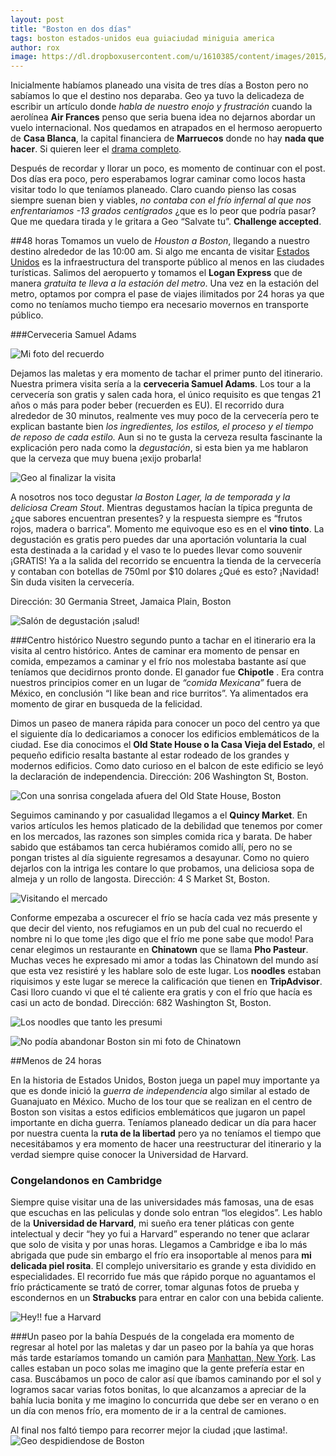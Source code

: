 ```yaml
---
layout: post
title: "Boston en dos días"
tags: boston estados-unidos eua guiaciudad miniguia america
author: rox
image: https://dl.dropboxusercontent.com/u/1610385/content/images/2015/04/2015-01-08-11-03-40.jpg
---
```

Inicialmente habíamos planeado una visita de tres días a Boston pero no sabíamos lo que el destino nos deparaba. Geo ya tuvo la delicadeza de escribir un artículo donde *habla de nuestro enojo y frustración* cuando la aerolínea **Air Frances** penso que seria buena idea no dejarnos abordar un vuelo internacional. Nos quedamos en atrapados en el hermoso aeropuerto de **Casa Blanca**, la capital financiera de **Marruecos** donde no hay **nada que hacer**. Si quieren leer el [drama completo](/air-france-y-sus-giros).

Después de recordar y llorar un poco, es momento de continuar con el post. Dos días era poco, pero esperabamos lograr caminar como locos hasta visitar todo lo que teníamos planeado. Claro cuando pienso las cosas siempre suenan bien y viables, *no contaba con el frío infernal al que nos enfrentariamos -13 grados centígrados* ¿que es lo peor que podría pasar? Que me quedara tirada y le gritara a Geo “Salvate tu”. **Challenge accepted**.

##48 horas
Tomamos un vuelo de *Houston a Boston*, llegando a nuestro destino alrededor de las 10:00 am. Si algo me encanta de visitar [Estados Unidos](/tag/estados-unidos) es la infraestructura del transporte público al menos en las ciudades turísticas. Salimos del aeropuerto y tomamos el **Logan Express** que de manera *gratuita te lleva a la estación del metro*. Una vez en la estación del metro, optamos por compra el pase de viajes ilimitados por 24 horas ya que como no teníamos mucho tiempo era necesario movernos en transporte público.

###Cerveceria Samuel Adams

![Mi foto del recuerdo](https://dl.dropboxusercontent.com/u/1610385/content/images/2015/04/2015-01-07-13-05-25.jpg)

Dejamos las maletas y era momento de tachar el primer punto del itinerario. Nuestra primera visita sería a la **cerveceria Samuel Adams**. Los tour a la cervecería son gratis y salen cada hora, el único requisito es que tengas 21 años o más para poder beber (recuerden es EU). El recorrido dura alrededor de 30 minutos, realmente ves muy poco de la cervecería pero te explican bastante bien *los ingredientes, los estilos, el proceso y el tiempo de reposo de cada estilo.* Aun si no te gusta la cerveza resulta fascinante la explicación pero nada como la *degustación*, si esta bien ya me hablaron que la cerveza que muy buena ¡exijo probarla!

![Geo al finalizar la visita](https://dl.dropboxusercontent.com/u/1610385/content/images/2015/04/2015-01-07-14-10-20.jpg)

A nosotros nos toco degustar *la Boston Lager, la de temporada y la deliciosa Cream Stout*. Mientras degustamos hacían la típica pregunta de ¿que sabores encuentran presentes? y la respuesta siempre es “frutos rojos, madera o barrica”. Momento me equivoque eso es en el **vino tinto**. La degustación es gratis pero puedes dar una aportación voluntaria la cual esta destinada a la caridad y el vaso te lo puedes llevar como souvenir ¡GRATIS! Ya a la salida del recorrido se encuentra la tienda de la cervecería y contaban con botellas de 750ml por $10 dolares ¿Qué es esto? ¡Navidad! Sin duda visiten la cervecería. 

Dirección: 30 Germania Street, Jamaica Plain, Boston

![Salón de degustación ¡salud!](https://dl.dropboxusercontent.com/u/1610385/content/images/2015/04/2015-01-07-13-27-56.jpg)

###Centro histórico
Nuestro segundo punto a tachar en el itinerario era la visita al centro histórico. Antes de caminar era momento de pensar en comida, empezamos a caminar y el frío nos molestaba bastante así que teníamos que decidirnos pronto donde. El ganador fue **Chipotle** . Era contra nuestros principios comer en un lugar de *“comida Mexicana”* fuera de México, en conclusión “I like bean and rice burritos”. Ya alimentados era momento de girar en busqueda de la felicidad.

Dimos un paseo de manera rápida para conocer un poco del centro ya que el siguiente día lo dedicariamos a conocer los edificios emblemáticos de la ciudad. Ese dia conocimos el **Old State House o la Casa Vieja del Estado**, el pequeño edificio resalta bastante al estar rodeado de los grandes y modernos edificios. Como dato curioso en el balcon de este edificio se leyó la declaración de independencia. Dirección: 206 Washington St, Boston.

![Con una sonrisa congelada afuera del Old State House, Boston](https://dl.dropboxusercontent.com/u/1610385/content/images/2015/04/2015-01-07-15-14-04.jpg)

Seguimos caminando y por casualidad llegamos a el **Quincy Market**. En varios artículos les hemos platicado de la debilidad que tenemos por comer en los mercados, las razones son simples comida rica y barata. De haber sabido que estábamos tan cerca hubiéramos comido allí, pero no se pongan tristes al día siguiente regresamos a desayunar. Como no quiero dejarlos con la intriga les contare lo que probamos, una deliciosa sopa de almeja y un rollo de langosta. Dirección: 4 S Market St, Boston.

![Visitando el mercado](https://dl.dropboxusercontent.com/u/1610385/content/images/2015/04/2015-01-07-15-20-19.jpg)

Conforme empezaba a oscurecer el frío se hacía cada vez más presente y que decir del viento, nos refugiamos en un pub del cual no recuerdo el nombre ni lo que tome ¡les digo que el frío me pone sabe que modo! Para cenar elegimos un restaurante en **Chinatown** que se llama **Pho Pasteur**. Muchas veces he expresado mi amor a todas las Chinatown del mundo así que esta vez resistiré y les hablare solo de este lugar. Los **noodles** estaban riquisimos y este lugar se merece la calificación que tienen en **TripAdvisor**. Casi lloro cuando vi que el té caliente era gratis y con el frío que hacía es casi un acto de bondad. Dirección: 682 Washington St, Boston.

![Los noodles que tanto les presumi](https://dl.dropboxusercontent.com/u/1610385/content/images/2015/04/2015-01-07-19-52-13.jpg)

![No podía abandonar Boston sin mi foto de Chinatown](https://dl.dropboxusercontent.com/u/1610385/content/images/2015/04/2015-01-08-12-14-06.jpg)

##Menos de 24 horas

En la historia de Estados Unidos, Boston juega un papel muy importante ya que es donde inició la *guerra de independencia* algo similar al estado de Guanajuato en México. Mucho de los tour que se realizan en el centro de Boston son visitas a estos edificios emblemáticos que jugaron un papel importante en dicha guerra. Teníamos planeado dedicar un día para hacer por nuestra cuenta la **ruta de la libertad** pero ya no teníamos el tiempo que necesitábamos y era momento de hacer una reestructurar del itinerario y la verdad siempre quise conocer la Universidad de Harvard.

### Congelandonos en Cambridge
Siempre quise visitar una de las universidades más famosas, una de esas que escuchas en las peliculas y donde solo entran “los elegidos”. Les hablo de la **Universidad de Harvard**, mi sueño era tener pláticas con gente intelectual y decir “hey yo fui a Harvard” esperando no tener que aclarar que solo de visita y por unas horas. Llegamos a Cambridge e iba lo más abrigada que pude sin embargo el frío era insoportable al menos para **mi delicada piel rosita**. El complejo universitario es grande y esta dividido en especialidades. El recorrido fue más que rápido porque no aguantamos el frío prácticamente se trató de correr, tomar algunas fotos de prueba y escondernos en un **Strabucks** para entrar en calor con una bebida caliente.

![Hey!! fue a Harvard](https://dl.dropboxusercontent.com/u/1610385/content/images/2015/04/2015-01-08-08-12-11.jpg)

###Un paseo por la bahía
Después de la congelada era momento de regresar al hotel por las maletas y dar un paseo por la bahía ya que horas más tarde estaríamos tomando un camión para [Manhattan, New York](/tag/new-york/). Las calles estaban un poco solas me imagino que la gente prefería estar en casa. Buscábamos un poco de calor así que íbamos caminando por el sol y logramos sacar varias fotos bonitas, lo que alcanzamos a apreciar de la bahía lucia bonita y me imagino lo concurrida que debe ser en verano o en un día con menos frío, era momento de ir a la central de camiones. 

Al final nos faltó tiempo para recorrer mejor la ciudad ¡que lastima!.
![Geo despidiendose de Boston](https://dl.dropboxusercontent.com/u/1610385/content/images/2015/04/2015-01-08-11-02-28.jpg)

